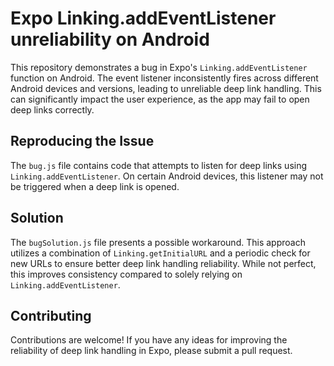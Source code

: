 # Expo Linking.addEventListener unreliability on Android

This repository demonstrates a bug in Expo's `Linking.addEventListener` function on Android.  The event listener inconsistently fires across different Android devices and versions, leading to unreliable deep link handling.  This can significantly impact the user experience, as the app may fail to open deep links correctly.

## Reproducing the Issue

The `bug.js` file contains code that attempts to listen for deep links using `Linking.addEventListener`. On certain Android devices, this listener may not be triggered when a deep link is opened.

## Solution

The `bugSolution.js` file presents a possible workaround. This approach utilizes a combination of `Linking.getInitialURL` and a periodic check for new URLs to ensure better deep link handling reliability.  While not perfect, this improves consistency compared to solely relying on `Linking.addEventListener`.

## Contributing

Contributions are welcome! If you have any ideas for improving the reliability of deep link handling in Expo, please submit a pull request.